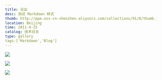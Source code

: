 ```yaml
---
title: 日出
desc: 测试 Markdown 样式
thumb: http://ppe.oss-cn-shenzhen.aliyuncs.com/collections/91/8/thumb.jpg
location: Beijing
time: 2011-4-25
catalog: 技术日志
type: gallery
tags:['Markdown','Blog']
---
```


![](http://ppe.oss-cn-shenzhen.aliyuncs.com/collections/55/4/thumb.jpg)





![](http://ppe.oss-cn-shenzhen.aliyuncs.com/collections/42/8/thumb.jpg)





![](http://ppe.oss-cn-shenzhen.aliyuncs.com/collections/15/6/thumb.jpg)